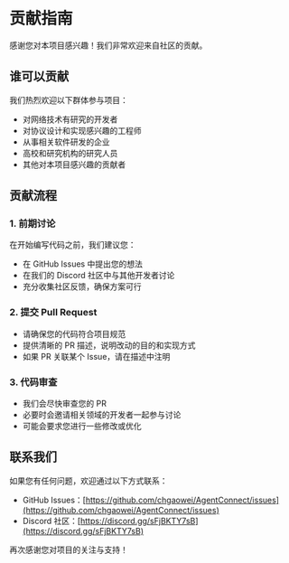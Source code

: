 # 贡献指南

感谢您对本项目感兴趣！我们非常欢迎来自社区的贡献。

## 谁可以贡献

我们热烈欢迎以下群体参与项目：
- 对网络技术有研究的开发者
- 对协议设计和实现感兴趣的工程师
- 从事相关软件研发的企业
- 高校和研究机构的研究人员
- 其他对本项目感兴趣的贡献者

## 贡献流程

### 1. 前期讨论
在开始编写代码之前，我们建议您：
- 在 GitHub Issues 中提出您的想法
- 在我们的 Discord 社区中与其他开发者讨论
- 充分收集社区反馈，确保方案可行

### 2. 提交 Pull Request
- 请确保您的代码符合项目规范
- 提供清晰的 PR 描述，说明改动的目的和实现方式
- 如果 PR 关联某个 Issue，请在描述中注明

### 3. 代码审查
- 我们会尽快审查您的 PR
- 必要时会邀请相关领域的开发者一起参与讨论
- 可能会要求您进行一些修改或优化

## 联系我们

如果您有任何问题，欢迎通过以下方式联系：
- GitHub Issues：[https://github.com/chgaowei/AgentConnect/issues](https://github.com/chgaowei/AgentConnect/issues)
- Discord 社区：[https://discord.gg/sFjBKTY7sB](https://discord.gg/sFjBKTY7sB)  

再次感谢您对项目的关注与支持！
